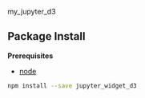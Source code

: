 my_jupyter_d3

Package Install
---------------

**Prerequisites**
- [node](http://nodejs.org/)

```bash
npm install --save jupyter_widget_d3
```
